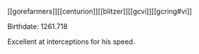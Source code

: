 [[gorefarmers]][[centurion]][[blitzer]][[gcvi]][[gcring#vi]]

Birthdate: 1261.718

Excellent at interceptions for his speed.